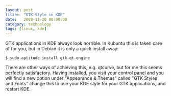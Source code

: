 ```yaml
---
layout: post
title:  "GTK Style in KDE"
date:   2008-11-20 00:00:00
category: technology
tags: [linux, kde]
---
```


GTK applications in KDE always look horrible.  In Kubuntu this is taken care of for you, but in Debian it is only a quick install away:

    $ sudo aptitude install gtk-qt-engine

<!--more-->

There are other ways of achieving this, e.g. qtcurve, but for me this seems perfectly satisfactory.  Having installed, you visit your control panel and you will find a new option under "Appearance & Themes" called "GTK Styles and Fonts" change this to use your KDE style for your GTK applications, and restart KDE.

